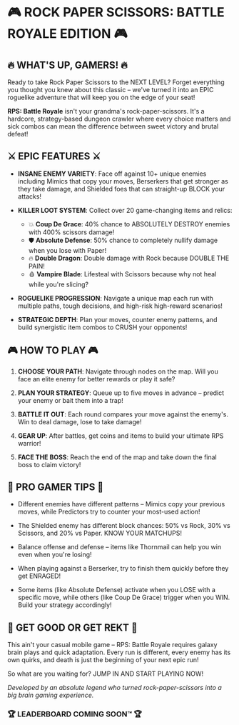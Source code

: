 # 🎮 ROCK PAPER SCISSORS: BATTLE ROYALE EDITION 🎮

## 🔥 WHAT'S UP, GAMERS! 🔥

Ready to take Rock Paper Scissors to the NEXT LEVEL? Forget everything you thought you knew about this classic – we've turned it into an EPIC roguelike adventure that will keep you on the edge of your seat!

**RPS: Battle Royale** isn't your grandma's rock-paper-scissors. It's a hardcore, strategy-based dungeon crawler where every choice matters and sick combos can mean the difference between sweet victory and brutal defeat!

## ⚔️ EPIC FEATURES ⚔️

- **INSANE ENEMY VARIETY**: Face off against 10+ unique enemies including Mimics that copy your moves, Berserkers that get stronger as they take damage, and Shielded foes that can straight-up BLOCK your attacks!

- **KILLER LOOT SYSTEM**: Collect over 20 game-changing items and relics:

  - 💥 **Coup De Grace**: 40% chance to ABSOLUTELY DESTROY enemies with 400% scissors damage!
  - 🛡️ **Absolute Defense**: 50% chance to completely nullify damage when you lose with Paper!
  - 🔥 **Double Dragon**: Double damage with Rock because DOUBLE THE PAIN!
  - 🩸 **Vampire Blade**: Lifesteal with Scissors because why not heal while you're slicing?

- **ROGUELIKE PROGRESSION**: Navigate a unique map each run with multiple paths, tough decisions, and high-risk high-reward scenarios!

- **STRATEGIC DEPTH**: Plan your moves, counter enemy patterns, and build synergistic item combos to CRUSH your opponents!

## 🎮 HOW TO PLAY 🎮

1. **CHOOSE YOUR PATH**: Navigate through nodes on the map. Will you face an elite enemy for better rewards or play it safe?

2. **PLAN YOUR STRATEGY**: Queue up to five moves in advance – predict your enemy or bait them into a trap!

3. **BATTLE IT OUT**: Each round compares your move against the enemy's. Win to deal damage, lose to take damage!

4. **GEAR UP**: After battles, get coins and items to build your ultimate RPS warrior!

5. **FACE THE BOSS**: Reach the end of the map and take down the final boss to claim victory!

## 💪 PRO GAMER TIPS 💪

- Different enemies have different patterns – Mimics copy your previous moves, while Predictors try to counter your most-used action!

- The Shielded enemy has different block chances: 50% vs Rock, 30% vs Scissors, and 20% vs Paper. KNOW YOUR MATCHUPS!

- Balance offense and defense – items like Thornmail can help you win even when you're losing!

- When playing against a Berserker, try to finish them quickly before they get ENRAGED!

- Some items (like Absolute Defense) activate when you LOSE with a specific move, while others (like Coup De Grace) trigger when you WIN. Build your strategy accordingly!

## 👾 GET GOOD OR GET REKT 👾

This ain't your casual mobile game – RPS: Battle Royale requires galaxy brain plays and quick adaptation. Every run is different, every enemy has its own quirks, and death is just the beginning of your next epic run!

So what are you waiting for? JUMP IN AND START PLAYING NOW!

_Developed by an absolute legend who turned rock-paper-scissors into a big brain gaming experience._

### 🏆 LEADERBOARD COMING SOON™ 🏆
